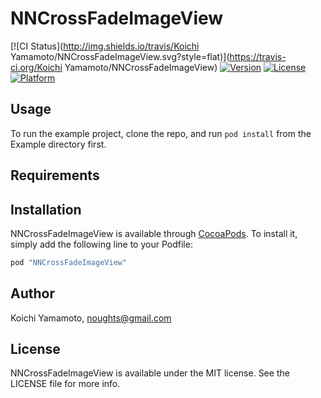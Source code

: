 # NNCrossFadeImageView

[![CI Status](http://img.shields.io/travis/Koichi Yamamoto/NNCrossFadeImageView.svg?style=flat)](https://travis-ci.org/Koichi Yamamoto/NNCrossFadeImageView)
[![Version](https://img.shields.io/cocoapods/v/NNCrossFadeImageView.svg?style=flat)](http://cocoapods.org/pods/NNCrossFadeImageView)
[![License](https://img.shields.io/cocoapods/l/NNCrossFadeImageView.svg?style=flat)](http://cocoapods.org/pods/NNCrossFadeImageView)
[![Platform](https://img.shields.io/cocoapods/p/NNCrossFadeImageView.svg?style=flat)](http://cocoapods.org/pods/NNCrossFadeImageView)

## Usage

To run the example project, clone the repo, and run `pod install` from the Example directory first.

## Requirements

## Installation

NNCrossFadeImageView is available through [CocoaPods](http://cocoapods.org). To install
it, simply add the following line to your Podfile:

```ruby
pod "NNCrossFadeImageView"
```

## Author

Koichi Yamamoto, noughts@gmail.com

## License

NNCrossFadeImageView is available under the MIT license. See the LICENSE file for more info.

